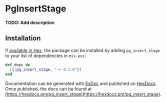 # PgInsertStage

**TODO: Add description**

## Installation

If [available in Hex](https://hex.pm/docs/publish), the package can be installed
by adding `pg_insert_stage` to your list of dependencies in `mix.exs`:

```elixir
def deps do
  [{:pg_insert_stage, "~> 0.1.0"}]
end
```

Documentation can be generated with [ExDoc](https://github.com/elixir-lang/ex_doc)
and published on [HexDocs](https://hexdocs.pm). Once published, the docs can
be found at [https://hexdocs.pm/pg_insert_stage](https://hexdocs.pm/pg_insert_stage).

